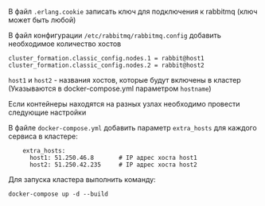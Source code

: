 В файл `.erlang.cookie` записать ключ для подключения к rabbitmq (ключ может быть любой)

В файл конфигурации `/etc/rabbitmq/rabbitmq.config` добавить необходимое количество хостов

```
cluster_formation.classic_config.nodes.1 = rabbit@host1
cluster_formation.classic_config.nodes.2 = rabbit@host2
```

`host1` и `host2` - названия хостов, которые будут включены в кластер (Указываются в docker-compose.yml параметром `hostname`)



Если контейнеры находятся на разных узлах необходимо провести следующие настройки 

В файле `docker-compose.yml` добавить параметр `extra_hosts` для каждого сервиса в кластере:

```
    extra_hosts:
      host1: 51.250.46.8       # IP адрес хоста host1
      host2: 51.250.42.235     # IP адрес хоста host2
```

Для запуска кластера выполнить команду:

```
docker-compose up -d --build
```